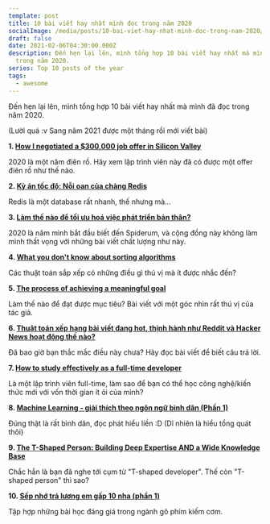 ```yaml
---
template: post
title: 10 bài viết hay nhất mình đọc trong năm 2020
socialImage: /media/posts/10-bai-viet-hay-nhat-minh-doc-trong-nam-2020/thumb.png
draft: false
date: 2021-02-06T04:30:00.000Z
description: Đến hẹn lại lên, mình tổng hợp 10 bài viết hay nhất mà mình đã đọc
  trong năm 2020.
series: Top 10 posts of the year
tags:
  - awesome
---
```


Đến hẹn lại lên, mình tổng hợp 10 bài viết hay nhất mà mình đã đọc trong năm 2020.

(Lười quá :v Sang năm 2021 được một tháng rồi mới viết bài)

**1. [How I negotiated a $300,000 job offer in Silicon Valley](https://medium.com/@bayareabelletrist/how-i-negotiated-a-software-engineer-offer-in-silicon-valley-f11590f5c656)**

2020 là một năm điên rồ. Hãy xem lập trình viên này đã có được một offer điên rồ như thế nào.

**2. [Kỳ án tốc độ: Nỗi oan của chàng Redis](https://viblo.asia/p/ky-an-toc-do-noi-oan-cua-chang-redis-RQqKLQJzZ7z)**

Redis là một database rất nhanh, thế nhưng mà...

**3. [Làm thế nào để tối ưu hoá việc phát triển bản thân?](http://scarlet.spiderum.com/bai-dang/Lam-the-nao-de-toi-uu-hoa-viec-phat-trien-ban-than-lva)**

2020 là năm mình bắt đầu biết đến Spiderum, và cộng đồng này không làm mình thất vọng với những bài viết chất lượng như này.

**4. [What you don't know about sorting algorithms](https://pmihaylov.com/sorting-algorithms/)**

Các thuật toán sắp xếp có những điều gì thú vị mà ít được nhắc đến?

**5. [The process of achieving a meaningful goal](https://pmihaylov.com/achieving-a-meaningful-goal/)**

Làm thế nào để đạt được mục tiêu? Bài viết với một góc nhìn rất thú vị của tác giả.

**6. [Thuật toán xếp hạng bài viết đang hot, thịnh hành như Reddit và Hacker News hoạt động thế nào?](https://viblo.asia/p/thuat-toan-xep-hang-bai-viet-dang-hot-thinh-hanh-nhu-reddit-va-hacker-news-hoat-dong-the-nao-gAm5y8xXldb)**

Đã bao giờ bạn thắc mắc điều này chưa? Hãy đọc bài viết để biết câu trả lời.

**7. [How to study effectively as a full-time developer](https://dev.to/pmihaylov/how-to-study-effectively-as-a-full-time-developer-emo)**

Là một lập trình viên full-time, làm sao để bạn có thể học công nghệ/kiến thức mới với vốn thời gian ít ỏi của mình?

**8. [Machine Learning - giải thích theo ngôn ngữ bình dân (Phần 1)](https://spiderum.com/bai-dang/Machine-Learning-giai-thich-theo-ngon-ngu-binh-dan-Phan-1-kmx)**

Đúng thật là rất bình dân, đọc phát hiểu liền :D (Dĩ nhiên là hiểu tổng quát thôi)

**9. [The T-Shaped Person: Building Deep Expertise AND a Wide Knowledge Base](https://collegeinfogeek.com/become-t-shaped-person/)**

Chắc hẳn là bạn đã nghe tới cụm từ "T-shaped developer". Thế còn "T-shaped person" thì sao?

**10. [Sếp nhớ trả lương em gấp 10 nha (phần 1)](https://learn2code.dev/posts/10x-engineer-part-1/)**

Tập hợp những bài học đáng giá trong ngành gõ phím kiếm cơm.

